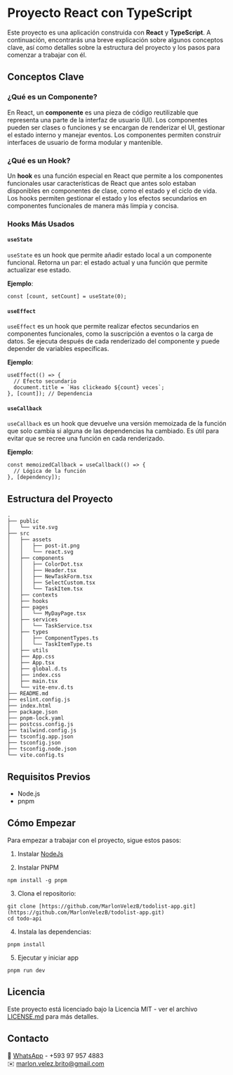 # Proyecto React con TypeScript

Este proyecto es una aplicación construida con **React** y **TypeScript**. A continuación, encontrarás una breve explicación sobre algunos conceptos clave, así como detalles sobre la estructura del proyecto y los pasos para comenzar a trabajar con él.

## Conceptos Clave

### ¿Qué es un Componente?

En React, un **componente** es una pieza de código reutilizable que representa una parte de la interfaz de usuario (UI). Los componentes pueden ser clases o funciones y se encargan de renderizar el UI, gestionar el estado interno y manejar eventos. Los componentes permiten construir interfaces de usuario de forma modular y mantenible.

### ¿Qué es un Hook?

Un **hook** es una función especial en React que permite a los componentes funcionales usar características de React que antes solo estaban disponibles en componentes de clase, como el estado y el ciclo de vida. Los hooks permiten gestionar el estado y los efectos secundarios en componentes funcionales de manera más limpia y concisa.

### Hooks Más Usados

#### `useState`

`useState` es un hook que permite añadir estado local a un componente funcional. Retorna un par: el estado actual y una función que permite actualizar ese estado.

**Ejemplo**:
```tsx
const [count, setCount] = useState(0);
```

#### `useEffect`

`useEffect` es un hook que permite realizar efectos secundarios en componentes funcionales, como la suscripción a eventos o la carga de datos. Se ejecuta después de cada renderizado del componente y puede depender de variables específicas.

**Ejemplo**:
```tsx
useEffect(() => {
  // Efecto secundario
  document.title = `Has clickeado ${count} veces`;
}, [count]); // Dependencia
```

#### `useCallback`

`useCallback` es un hook que devuelve una versión memoizada de la función que solo cambia si alguna de las dependencias ha cambiado. Es útil para evitar que se recree una función en cada renderizado.

**Ejemplo**:
```tsx
const memoizedCallback = useCallback(() => {
  // Lógica de la función
}, [dependency]);
```

## Estructura del Proyecto

```
.
├── public
│   └── vite.svg
├── src
│   ├── assets
│   │   ├── post-it.png
│   │   └── react.svg
│   ├── components
│   │   ├── ColorDot.tsx
│   │   ├── Header.tsx
│   │   ├── NewTaskForm.tsx
│   │   ├── SelectCustom.tsx
│   │   └── TaskItem.tsx
│   ├── contexts
│   ├── hooks
│   ├── pages
│   │   └── MyDayPage.tsx
│   ├── services
│   │   └── TaskService.tsx
│   ├── types
│   │   ├── ComponentTypes.ts
│   │   └── TaskItemType.ts
│   ├── utils
│   ├── App.css
│   ├── App.tsx
│   ├── global.d.ts
│   ├── index.css
│   ├── main.tsx
│   └── vite-env.d.ts
├── README.md
├── eslint.config.js
├── index.html
├── package.json
├── pnpm-lock.yaml
├── postcss.config.js
├── tailwind.config.js
├── tsconfig.app.json
├── tsconfig.json
├── tsconfig.node.json
└── vite.config.ts
```

## Requisitos Previos
- Node.js
- pnpm 

## Cómo Empezar

Para empezar a trabajar con el proyecto, sigue estos pasos:

1. Instalar
[NodeJs](https://nodejs.org/en)

2. Instalar PNPM
```
npm install -g pnpm
```
3. Clona el repositorio:
```
git clone [https://github.com/MarlonVelezB/todolist-app.git](https://github.com/MarlonVelezB/todolist-app.git)
cd todo-api
```
4. Instala las dependencias:
```
pnpm install
```
5. Ejecutar y iniciar app
```
pnpm run dev
```

## Licencia

Este proyecto está licenciado bajo la Licencia MIT - ver el archivo [LICENSE.md](LICENSE.md) para más detalles.

## Contacto

📱 [WhatsApp](https://wa.me/593979574883?text=Hola,%20vi%20tu%20repositorio%20en%20GitHub) - +593 97 957 4883  
✉️ [marlon.velez.brito@gmail.com](mailto:marlon.velez.brito@gmail.com)

